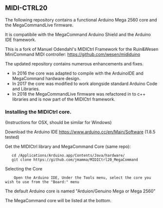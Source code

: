 ## MIDI-CTRL20

The following repository contains a functional Arduino Mega 2560 core and the MegaCommandLive firmware.

It is compatibile with the MegaCommand Arduino Shield and the Arduino IDE framework.

This is a fork of Manuel Odendahl's MIDICtrl Framework for the Ruin&Wesen MiniCommand
MIDI controller:
https://github.com/wesen/mididuino

The updated repository contains numerous enhancements and fixes.

- In 2016 the core was adapted to compile with the ArduinoIDE and MegaCommand hardware design.
- In 2017 the core was modified to work alongside standard Arduino Code and Libraries.
- In 2018 the MegaCommandLive firmware was refactored in to c++ libraries and is now
part of the MIDICtrl framework.

### Installing the MIDICtrl core.

(Instructions for OSX, should be similar for Windows)

Download the Arduino IDE https://www.arduino.cc/en/Main/Software (1.8.5 tested)

Get the MIDICtrl library and MegaCommand Core (same repo):
```
   cd /Applications/Arduino.app/Contents/Java/hardware/
   git clone https://github.com/jmamma/MIDICtrl20_MegaCommand
```
Selecting the Core
```
    Open the Arduino IDE, Under the Tools menu, select the core you wish to use from the "Board:" menu
```
The default Arduino core is named "Arduion/Genuino Mega or Mega 2560"

The MegaCommand core will be listed at the bottom.

```
